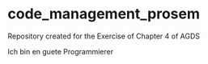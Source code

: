 # code_management_prosem
Repository created for the Exercise of Chapter 4 of AGDS

Ich bin en guete Programmierer
